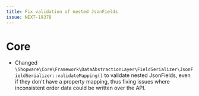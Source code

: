 ```yaml
---
title: Fix validation of nested JsonFields
issue: NEXT-19378
---
```

# Core
* Changed `\Shopware\Core\Framework\DataAbstractionLayer\FieldSerializer\JsonFieldSerializer::validateMapping()` to validate nested JsonFields, even if they don't have a property mapping, thus fixing issues where inconsistent order data could be written over the API.
